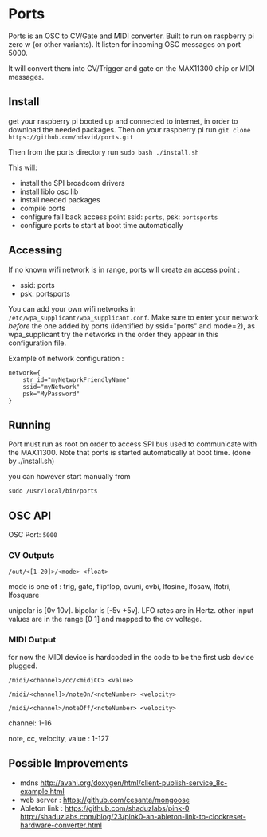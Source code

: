 # Ports
Ports is an OSC to CV/Gate and MIDI converter.
Built to run on raspberry pi zero w (or other variants). 
It listen for incoming OSC messages on port 5000.

It will convert them into CV/Trigger and gate on the MAX11300 chip or MIDI messages.


## Install

get your raspberry pi booted up and connected to internet, in order to download the needed packages. 
Then on your raspberry pi run `git clone https://github.com/hdavid/ports.git`

Then from the ports directory run `sudo bash ./install.sh`

This will:
- install the SPI broadcom drivers
- install liblo osc lib
- install needed packages
- compile ports
- configure fall back access point ssid: `ports`, psk: `portsports`
- configure ports to start at boot time automatically

## Accessing

If no known wifi network is in range, ports will create an access point : 
- ssid: ports
- psk: portsports

You can add your own wifi networks in `/etc/wpa_supplicant/wpa_supplicant.conf`. 
Make sure to enter your network _before_ the one added by ports (identified by ssid="ports" and mode=2), as wpa_supplicant try the networks in the order they appear in this configuration file.

Example of network configuration :
```
network={
	str_id="myNetworkFriendlyName"
    ssid="myNetwork"
    psk="MyPassword"
}
```


## Running
Port must run as root on order to access SPI bus used to communicate with the MAX11300.
Note that ports is started automatically at boot time. (done by ./install.sh)

you can however start manually from 
```
sudo /usr/local/bin/ports
```


## OSC API

OSC Port: `5000`


### CV Outputs

`/out/<[1-20]>/<mode> <float>`

mode is one of : trig, gate, flipflop, cvuni, cvbi, lfosine, lfosaw, lfotri, lfosquare

unipolar is [0v 10v]. bipolar is [-5v +5v]. 
LFO rates are in Hertz.
other input values are in the range [0 1] and mapped to the cv voltage.

### MIDI Output

for now the MIDI device is hardcoded in the code to be the first usb device plugged.

`/midi/<channel>/cc/<midiCC> <value>`

`/midi/<channel]>/noteOn/<noteNumber> <velocity>`

`/midi/<channel>/noteOff/<noteNumber> <velocity>`

channel: 1-16

note, cc, velocity, value : 1-127


## Possible Improvements

- mdns http://avahi.org/doxygen/html/client-publish-service_8c-example.html
- web server : https://github.com/cesanta/mongoose
- Ableton link : https://github.com/shaduzlabs/pink-0 http://shaduzlabs.com/blog/23/pink0-an-ableton-link-to-clockreset-hardware-converter.html


